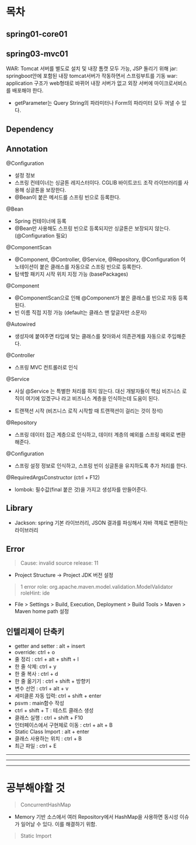 # 목차

## spring01-core01

## spring03-mvc01

WAR: Tomcat 서버를 별도로 설치 및 내장 톰캣 모두 가능, JSP 돌리기 위해
jar: springboot안에 포함된 내장 tomcat서버가 작동하면서 스프링부트를 기동
war: application 구조가 web형태로 바뀌어 내장 서버가 없고 외장 서버에 마이크로서비스를 배포해야 한다.

- getParameter는 Query String의 파라미터나 Form의 파라미터 모두 꺼낼 수 있다.

## Dependency

## Annotation

@Configuration

- 설정 정보
- 스프링 컨테이너는 싱글톤 레지스터이다. CGLIB 바이트코드 조작 라이브러리를 사용해 싱글톤을 보장한다.
- @Bean이 붙은 메서드를 스프링 빈으로 등록한다.

@Bean

- Spring 컨테이너에 등록
- @Bean만 사용해도 스프링 빈으로 등록되지만 싱글톤은 보장되지 않는다. (@Configuration 필요)

@ComponentScan

- @Component, @Controller, @Service, @Repository, @Configuration 어노테이션이 붙은 클래스를 자동으로 스프링 빈으로 등록한다.
- 탐색할 패키지 시작 위치 지정 가능 (basePackages)

@Component

- @ComponentScan으로 인해 @Component가 붙은 클래스를 빈으로 자동 등록된다.
- 빈 이름 직접 지정 가능 (default는 클래스 맨 앞글자만 소문자)

@Autowired

- 생성자에 붙여주면 타입에 맞는 클래스를 찾아와서 의존관계를 자동으로 주입해준다.

@Controller

- 스프링 MVC 컨트롤러로 인식

@Service

- 사실 @Service 는 특별한 처리를 하지 않는다. 대신 개발자들이 핵심 비즈니스 로직이 여기에 있겠구나 라고 비즈니스 계층을 인식하는데 도움이 된다.

- 트랜잭션 시작 (비즈니스 로직 시작할 때 트랜잭션이 걸리는 것이 정석)

@Repository

- 스프링 데이터 접근 계층으로 인식하고, 데이터 계층의 예외를 스프링 예외로 변환해준다.

@Configuration

- 스프링 설정 정보로 인식하고, 스프링 빈이 싱글톤을 유지하도록 추가 처리를 한다.

@RequiredArgsConstructor (ctrl + F12)

- lombok: 필수값(final 붙은 것)을 가지고 생성자를 만들어준다.

## Library

- Jackson: spring 기본 라이브러리, JSON 결과를 파싱해서 자바 객체로 변환하는 라이브러리

## Error

> Cause: invalid source release: 11

- Project Structure -> Project JDK 버전 설정

> 1 error
> role: org.apache.maven.model.validation.ModelValidator
> roleHint: ide

- File > Settings > Build, Execution, Deployment > Build Tools > Maven > Maven home path 설정

## 인텔리제이 단축키

- getter and setter : alt + insert
- override: ctrl + o
- 줄 정리 : ctrl + alt + shift + l
- 한 줄 삭제: ctrl + y
- 한 줄 복사 : ctrl + d
- 한 줄 옮기기 : ctrl + shift + 방향키
- 변수 선언 : ctrl + alt + v
- 세미클론 자동 입력: ctrl + shift + enter
- psvm : main함수 작성
- ctrl + shift + T : 테스트 클래스 생성
- 클래스 실행 : ctrl + shift + F10
- 인터페이스에서 구현체로 이동 : ctrl + alt + B
- Static Class Import : alt + enter
- 클래스 사용하는 위치 : ctrl + B
- 최근 파일 : ctrl + E

---

---

---

# 공부해야할 것

> ConcurrentHashMap

- Memory 기반 소스에서 여러 Repository에서 HashMap을 사용하면 동시성 이슈가 일어날 수 있다. 이를 해결하기 위함.

> Static Import
